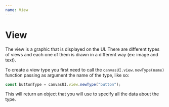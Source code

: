 ```yaml
---
name: View
---
```


# View

The view is a graphic that is displayed on the UI. There are different types of views and each one of them is drawn in a different way (ex: image and text).

To create a view type you first need to call the `canvasUI.view.newType(name)` function passing as argument the name of the type, like so:

```javascript
const buttonType = canvasUI.view.newType("button");
```

This will return an object that you will use to specify all the data about the type.
